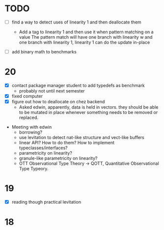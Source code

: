 # TODO

- [ ] find a way to detect uses of linearity 1 and then deallocate them
  - Add a tag to linearity 1 and then use it when pattern matching on a value 
    The pattern match will have one branch with linearity w and one branch with linearity 1, linearity 1 can do the update in-place
- [ ] add binary math to benchmarks


# 20

- [x] contact package manager student to add typedefs as benchmark
  - probably not until next semester
- [x] fixed computer
- [x] figure out how to deallocate on chez backend
  - Asked edwin, apparently, data is held in vectors. they should be able to be mutated in place whenever something needs to be removed or replaced.

- Meeting with edwin
  - borrowing?
  - use levitation to detect nat-like structure and vect-like buffers
  - linear API? How to do them? How to implement typeclasses/interfaces?
  - parametricity on linearity?
  - granule-like parametricity on linearity?
  - OTT Observational Type Theory -> QOTT, Quantitative Observational Type Typeory.


# 19

- [x] reading though practical levitation

# 18

